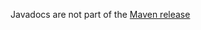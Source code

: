 Javadocs are not part of the [Maven release](http://search.maven.org/remotecontent?filepath=com/cloudant/cloudant-client/1.0.0-beta1/cloudant-client-1.0.0-beta1-javadoc.jar)  
